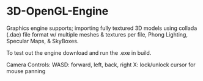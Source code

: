 # 3D-OpenGL-Engine
Graphics engine supports; importing fully textured 3D models using collada (.dae) file format w/ multiple
meshes & textures per file, Phong Lighting, Specular Maps, & SkyBoxes.

To test out the engine download and run the .exe in build.

Camera Controls:
WASD: forward, left, back, right
X: lock/unlock cursor for mouse panning

